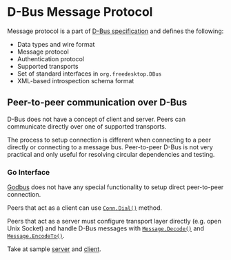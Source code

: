 # D-Bus Message Protocol

Message protocol is a part of [D-Bus specification](https://dbus.freedesktop.org/doc/dbus-specification.html#introduction) and defines the following:
* Data types and wire format
* Message protocol
* Authentication protocol
* Supported transports
* Set of standard interfaces in `org.freedesktop.DBus`
* XML-based introspection schema format

## Peer-to-peer communication over D-Bus
D-Bus does not have a concept of client and server.
Peers can communicate directly over one of supported transports.

The process to setup connection is different when connecting to a peer directly or connecting to a message bus.
Peer-to-peer D-Bus is not very practical and only useful for resolving circular dependencies and testing.

### Go Interface
[Godbus](https://github.com/godbus/dbus/tree/v5.0.3) does not have any special functionality to setup direct peer-to-peer connection.

Peers that act as a client can use [`Conn.Dial()`](https://github.com/godbus/dbus/blob/v5.0.3/conn.go#L158) method.

Peers that act as a server must configure transport layer directly (e.g. open Unix Socket) and handle D-Bus messages with [`Message.Decode()`](https://github.com/godbus/dbus/blob/v5.0.3/message.go#L125) and [`Message.EncodeTo()`](https://github.com/godbus/dbus/blob/v5.0.3/message.go#L213).
 
Take at sample [server](https://github.com/lvsl/fosdem-2020-go-dbus-systemd/blob/master/cmd/p2p/server.go) and [client](https://github.com/lvsl/fosdem-2020-go-dbus-systemd/blob/master/cmd/p2p/client.go).

